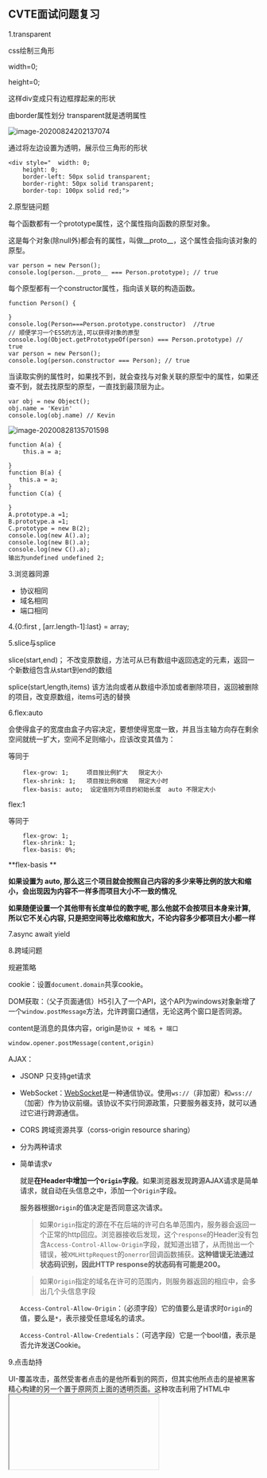 ## CVTE面试问题复习

1.transparent

 css绘制三角形

width=0;

height=0;

这样div变成只有边框撑起来的形状

由border属性划分 transparent就是透明属性

![image-20200824202137074](C:\Users\86156\AppData\Roaming\Typora\typora-user-images\image-20200824202137074.png)

通过将左边设置为透明，展示位三角形的形状

```
<div style="  width: 0;
    height: 0;
    border-left: 50px solid transparent;
    border-right: 50px solid transparent;
    border-top: 100px solid red;">
```

2.原型链问题

每个函数都有一个prototype属性，这个属性指向函数的原型对象。

这是每个对象(除null外)都会有的属性，叫做__proto__，这个属性会指向该对象的原型。

```
var person = new Person();
console.log(person.__proto__ === Person.prototype); // true
```

每个原型都有一个constructor属性，指向该关联的构造函数。

```
function Person() {

}
console.log(Person===Person.prototype.constructor)  //true
// 顺便学习一个ES5的方法,可以获得对象的原型
console.log(Object.getPrototypeOf(person) === Person.prototype) // true
var person = new Person();
console.log(person.constructor === Person); // true
```

 当读取实例的属性时，如果找不到，就会查找与对象关联的原型中的属性，如果还查不到，就去找原型的原型，一直找到最顶层为止。

```
var obj = new Object();
obj.name = 'Kevin'
console.log(obj.name) // Kevin
```

![image-20200828135701598](C:\Users\86156\AppData\Roaming\Typora\typora-user-images\image-20200828135701598.png)

```
function A(a) {
    this.a = a;

}
function B(a) {
   this.a = a;
}
function C(a) {

}
A.prototype.a =1;
B.prototype.a =1;
C.prototype = new B(2);
console.log(new A().a);
console.log(new B().a);
console.log(new C().a);
输出为undefined undefined 2;
```

3.浏览器同源

- 协议相同
- 域名相同
- 端口相同



4.{0:first , [arr.length-1]:last} = array;

5.slice与splice

  slice(start,end)； 不改变原数组，方法可从已有数组中返回选定的元素，返回一个新数组包含从start到end的数组

splice(start,length,items)  该方法向或者从数组中添加或者删除项目，返回被删除的项目，改变原数组，items可选的替换

6.flex:auto  

​      会使得盒子的宽度由盒子内容决定，要想使得宽度一致，并且当主轴方向存在剩余空间就统一扩大，空间不足则缩小，应该改变其值为：

  等同于     

```
    flex-grow: 1;     项目按比例扩大   限定大小
    flex-shrink: 1;   项目按比例收缩   限定大小时
    flex-basis: auto;  设定值则为项目的初始长度  auto 不限定大小
```

   flex:1

  等同于

```
    flex-grow: 1;
    flex-shrink: 1;
    flex-basis: 0%;
```

**flex-basis **

**如果设置为 auto, 那么这三个项目就会按照自己内容的多少来等比例的放大和缩小，会出现因为内容不一样多而项目大小不一致的情况**,

**如果随便设置一个其他带有长度单位的数字呢, 那么他就不会按项目本身来计算, 所以它不关心内容, 只是把空间等比收缩和放大，不论内容多少都项目大小都一样**

7.async await yield

8.跨域问题

规避策略

cookie：设置`document.domain`共享cookie。

DOM获取：（父子页面通信）H5引入了一个API，这个API为windows对象新增了一个`window.postMessage`方法，允许跨窗口通信，无论这两个窗口是否同源。

content是消息的具体内容，origin是`协议 + 域名 + 端口`

```
window.opener.postMessage(content,origin)
```

AJAX：

- JSONP  只支持get请求

- WebSocket：[WebSocket](https://link.jianshu.com/?t=https%3A%2F%2Fdeveloper.mozilla.org%2Fzh-CN%2Fdocs%2FWeb%2FAPI%2FWebSocket)是一种通信协议。使用`ws://`（非加密）和`wss://`（加密）作为协议前缀。该协议不实行同源政策，只要服务器支持，就可以通过它进行跨源通信。

- CORS 跨域资源共享（corss-origin resource sharing）

- 分为两种请求

- 简单请求v

  就是**在Header中增加一个`Origin`字段**。如果浏览器发现跨源AJAX请求是简单请求，就自动在头信息之中，添加一个`Origin`字段。

  服务器根据`Origin`的值决定是否同意这次请求。

  > 如果`Origin`指定的源在不在后端的许可白名单范围内，服务器会返回一个正常的http回应。浏览器接收后发现，这个`response`的Header没有包含`Access-Control-Allow-Origin`字段，就知道出错了，从而抛出一个错误，被`XMLHttpRequest`的`onerror`回调函数捕获。**这种错误无法通过状态码识别，因此HTTP response的状态码有可能是200。**

  > 如果`Origin`指定的域名在许可的范围内，则服务器返回的相应中，会多出几个头信息字段

  `Access-Control-Allow-Origin`：（必须字段）它的值要么是请求时`Origin`的值，要么是`*`，表示接受任意域名的请求。

  `Access-Control-Allow-Credentials`：（可选字段）它是一个bool值，表示是否允许发送Cookie。

9.点击劫持

​    UI-覆盖攻击，虽然受害者点击的是他所看到的网页，但其实他所点击的是被黑客精心构建的另一个置于原网页上面的透明页面。这种攻击利用了HTML中<iframe>标签的透明属性。

10  .event loop32

-    setImmediate  宏队列 Node独有

- ​    setInterval    宏队列  还有I/O       UI rendering和requesxtAnimationFrame 这两个是浏览器独有的

- ​    process.NextTick   微队列  Node独有  还有Promise 和observe

- ​    setTimeout        宏队列

  执行流程

  1. 执行Script同步代码
  2. 执行完毕以后，调用栈清空
  3. 从微队列microtask queue中取出队首的回调任务，放入调用栈中执行，然后长度减一
  4. 继续执行microtask中的任务，直到microtask queue中的所有任务都执行完毕，**如果执行microtask的过程中产生的microtask会被加入到队列的末尾，也会在这个周期被调用执行**
  5. microtask queue中的所有任务执行完毕以后，取出macrotask queue中位于队首的任务
  6. 之后一致重复3-5步骤

  ##### 注意点

  - 宏队列macrotask一次只从队列中取出一个任务执行，执行完就跳转去执行微队列microtask queue中的任务
  - microtask queue中的任务一旦执行，就会执行直到microtask queue 为空
  - UI rendering 的节点是浏览器判断的，它的节点是在执行完所有microtask 在执行macrotask之前执行的

11.块级 

- 独占一行

- 通过css设置宽高，内外边距

- 宽度默认随浏览器自适应

  ```
  
  h、p、div、hr、pre、html、body
  blockquote、address、form
  ul、ol
  dl、dd、dt
  fieldset、legend
  optgroup、option
  ```

  行级

  - 内容决定标签所占位置

  - 不可通过css设置宽高，上下边距

    ```
    span、a、img、input、select、strong、b
    em、i、s、mark、small、big
    dfn、abbr、cite、q
    br、wbr、sup、sub、ins、del
    ruby、rt、rp
    code、kbd、samp、tt、var
    u、nobr、label
    ```

    行级块标签

    - 内容决定标签所占位置
    - 可以通过css设置宽高和内外边距
    - 任何标签设置了position:absolute或float:left/right后会自动转换为行级块标签。

  1、块级标签转换为行内标签：display:inline;

  2、行内标签转换为块级标签：display:block;

  3、转换为行内块标签：display：inline-block;

12.JS变量作用域

   在js中，变量的定义并**不是以代码块作为作用域**的，而是**以函数作为作用域**。

  如果变量是在某个函数中定义的，那么，它在函数以外的地方是不可见的。但是，如果该变量是定义在if或者for这样的代码块中，它在代码块之外是可见的。

-    函数内可以访问函数外变量，函数外不可访问函数内变量

- 如果声明一个变量没有加var 默认为全局变量，不过是在调用时才会创建

- ![image-20200828134730679](C:\Users\86156\AppData\Roaming\Typora\typora-user-images\image-20200828134730679.png)

  undefined  1     

  是因为**函数域始终优先于全局域**，所以全局变量a会覆盖掉所有与它同名的全局变量，尽管在alert()第一次被调用时，a还没有被证实定义（即，该值是undefined），但该变量本身已经存在于本地空间了。这种特殊的现象叫做**提升**。

  js执行函数的时候，所有声明会被拉到最上面

  

13.二叉树

14.LRU

15.

- push() 在数组末尾添加一个或多个元素
- pop()   删除数组末尾的元素
- unshift() 在数组的头部添加一个或多个元素
- shift()  方法把数组中的第一个元素删除

 